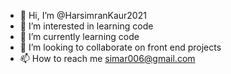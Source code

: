 - 👋 Hi, I’m @HarsimranKaur2021
- 👀 I’m interested in learning code
- 🌱 I’m currently learning code
- 💞️ I’m looking to collaborate on front end projects
- 📫 How to reach me simar006@gmail.com

<!---
HarsimranKaur2021/HarsimranKaur2021 is a ✨ special ✨ repository because its `README.md` (this file) appears on your GitHub profile.
You can click the Preview link to take a look at your changes.
--->
